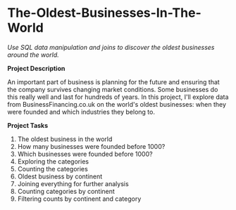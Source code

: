 # The-Oldest-Businesses-In-The-World
*Use SQL data manipulation and joins to discover the oldest businesses around the world.*

**Project Description**

An important part of business is planning for the future and ensuring that the company survives changing market conditions. Some businesses do this really well and last for hundreds of years. In this project, I'll explore data from BusinessFinancing.co.uk on the world's oldest businesses: when they were founded and which industries they belong to.

**Project Tasks**
1. The oldest business in the world
2. How many businesses were founded before 1000?
3. Which businesses were founded before 1000?
4. Exploring the categories
5. Counting the categories
6. Oldest business by continent
7. Joining everything for further analysis
8. Counting categories by continent
9. Filtering counts by continent and category
